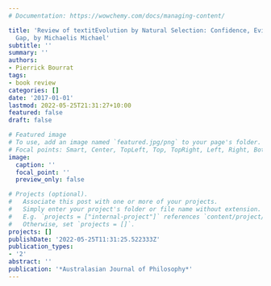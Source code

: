 ```yaml
---
# Documentation: https://wowchemy.com/docs/managing-content/

title: 'Review of textitEvolution by Natural Selection: Confidence, Evidence and the
  Gap, by Michaelis Michael'
subtitle: ''
summary: ''
authors:
- Pierrick Bourrat
tags:
- book review
categories: []
date: '2017-01-01'
lastmod: 2022-05-25T21:31:27+10:00
featured: false
draft: false

# Featured image
# To use, add an image named `featured.jpg/png` to your page's folder.
# Focal points: Smart, Center, TopLeft, Top, TopRight, Left, Right, BottomLeft, Bottom, BottomRight.
image:
  caption: ''
  focal_point: ''
  preview_only: false

# Projects (optional).
#   Associate this post with one or more of your projects.
#   Simply enter your project's folder or file name without extension.
#   E.g. `projects = ["internal-project"]` references `content/project/deep-learning/index.md`.
#   Otherwise, set `projects = []`.
projects: []
publishDate: '2022-05-25T11:31:25.522333Z'
publication_types:
- '2'
abstract: ''
publication: '*Australasian Journal of Philosophy*'
---
```

